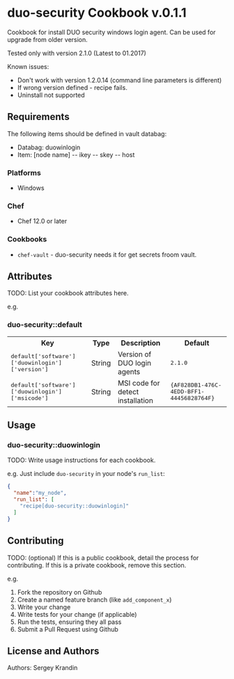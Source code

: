 # duo-security Cookbook v.0.1.1

Cookbook for install DUO security windows login agent. Can be used for upgrade from older version.

Tested only with version 2.1.0 (Latest to 01.2017)

Known issues:
- Don't work with version 1.2.0.14 (command line parameters is different)
- If wrong version defined - recipe fails.
- Uninstall not supported


## Requirements

The following items should be defined in vault databag:

- Databag: duowinlogin
- Item: [node name]
-- ikey
-- skey
-- host

### Platforms

- Windows

### Chef

- Chef 12.0 or later

### Cookbooks

- `chef-vault` - duo-security needs it for get secrets froom vault.

## Attributes

TODO: List your cookbook attributes here.

e.g.
### duo-security::default

<table>
  <tr>
    <th>Key</th>
    <th>Type</th>
    <th>Description</th>
    <th>Default</th>
  </tr>
  <tr>
    <td><tt>default['software']['duowinlogin']['version']</tt></td>
    <td>String</td>
    <td>Version of DUO login agents</td>
    <td><tt>2.1.0</tt></td>
  </tr>
    <td><tt>default['software']['duowinlogin']['msicode']</tt></td>
    <td>String</td>
    <td>MSI code for detect installation</td>
    <td><tt>{AF828DB1-476C-4EDD-BFF1-44456828764F}</tt></td>
  </tr>
</table>

## Usage

### duo-security::duowinlogin

TODO: Write usage instructions for each cookbook.

e.g.
Just include `duo-security` in your node's `run_list`:

```json
{
  "name":"my_node",
  "run_list": [
    "recipe[duo-security::duowinlogin]"
  ]
}
```

## Contributing

TODO: (optional) If this is a public cookbook, detail the process for contributing. If this is a private cookbook, remove this section.

e.g.
1. Fork the repository on Github
2. Create a named feature branch (like `add_component_x`)
3. Write your change
4. Write tests for your change (if applicable)
5. Run the tests, ensuring they all pass
6. Submit a Pull Request using Github

## License and Authors

Authors: Sergey Krandin

